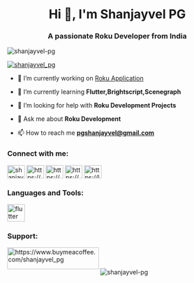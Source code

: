 <h1 align="center">Hi 👋, I'm Shanjayvel PG</h1>
<h3 align="center">A passionate Roku Developer from India</h3>

<p align="left"> <img src="https://komarev.com/ghpvc/?username=shanjayvel-pg&label=Profile%20views&color=0e75b6&style=flat" alt="shanjayvel-pg" /> </p>

<p align="left"> <a href="https://twitter.com/shanjayvel_pg" target="blank"><img src="https://img.shields.io/twitter/follow/shanjayvel_pg?logo=twitter&style=for-the-badge" alt="shanjayvel_pg" /></a> </p>

- 🔭 I’m currently working on [Roku Application](https://github.com/Shanjayvel-PG/Roku-Project)

- 🌱 I’m currently learning **Flutter,Brightscript,Scenegraph**

- 🤝 I’m looking for help with **Roku Development Projects**

- 💬 Ask me about **Roku Development**

- 📫 How to reach me **pgshanjayvel@gmail.com**

<h3 align="left">Connect with me:</h3>
<p align="left">
<a href="https://twitter.com/shanjayvel_pg" target="blank"><img align="center" src="https://raw.githubusercontent.com/rahuldkjain/github-profile-readme-generator/master/src/images/icons/Social/twitter.svg" alt="shanjayvel_pg" height="30" width="40" /></a>
<a href="https://linkedin.com/in/https://www.linkedin.com/in/shanjay-vel/" target="blank"><img align="center" src="https://raw.githubusercontent.com/rahuldkjain/github-profile-readme-generator/master/src/images/icons/Social/linked-in-alt.svg" alt="https://www.linkedin.com/in/shanjay-vel/" height="30" width="40" /></a>
<a href="https://fb.com/https://www.facebook.com/pg.shanjayvel/" target="blank"><img align="center" src="https://raw.githubusercontent.com/rahuldkjain/github-profile-readme-generator/master/src/images/icons/Social/facebook.svg" alt="https://www.facebook.com/pg.shanjayvel/" height="30" width="40" /></a>
<a href="https://instagram.com/https://www.instagram.com/shanjayvel.16/" target="blank"><img align="center" src="https://raw.githubusercontent.com/rahuldkjain/github-profile-readme-generator/master/src/images/icons/Social/instagram.svg" alt="https://www.instagram.com/shanjayvel.16/" height="30" width="40" /></a>
<a href="https://www.leetcode.com/https://leetcode.com/shanjayvel_pg/" target="blank"><img align="center" src="https://raw.githubusercontent.com/rahuldkjain/github-profile-readme-generator/master/src/images/icons/Social/leet-code.svg" alt="https://leetcode.com/shanjayvel_pg/" height="30" width="40" /></a>
</p>

<h3 align="left">Languages and Tools:</h3>
<p align="left"> <a href="https://flutter.dev" target="_blank" rel="noreferrer"> <img src="https://www.vectorlogo.zone/logos/flutterio/flutterio-icon.svg" alt="flutter" width="40" height="40"/> </a> </p>


<h3 align="left">Support:</h3>
<p><a href="https://www.buymeacoffee.com/https://www.buymeacoffee.com/shanjayvel_pg"> <img align="left" src="https://cdn.buymeacoffee.com/buttons/v2/default-yellow.png" height="50" width="210" alt="https://www.buymeacoffee.com/shanjayvel_pg" /></a></p><br><br>


<p><img align="center" src="https://github-readme-stats.vercel.app/api/top-langs?username=shanjayvel-pg&show_icons=true&locale=en&layout=compact" alt="shanjayvel-pg" /></p>
